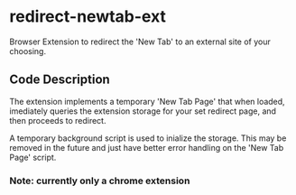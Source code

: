 # redirect-newtab-ext

Browser Extension to redirect the 'New Tab' to an external site of your choosing.

## Code Description

The extension implements a temporary 'New Tab Page' that when loaded, imediately queries the extension storage for your set redirect page, and then proceeds to redirect.

A temporary background script is used to inialize the storage. This may be removed in the future and just have better error handling on the 'New Tab Page' script.

### Note: currently only a chrome extension
